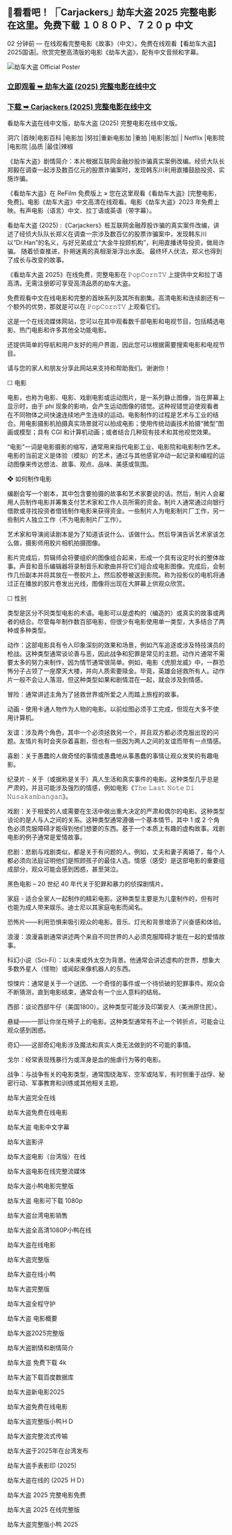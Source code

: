 ## 🎦看看吧！ ⎾Carjackers⏌ 劫车大盗 2025 完整电影在这里。免费下载 １０８０Ｐ、７２０ｐ 中文

02 分钟前 — 在线观看完整电影《故事》（中文）。免费在线观看【看劫车大盗】2025国语|。欣赏完整高清版的电影《劫车大盗》，配有中文音频和字幕。

![劫车大盗 Official Poster](https://camo.githubusercontent.com/8effc960766b04edc5e37512a6af85c8074b0a845b3b18302ac77ca9c975e1d0/68747470733a2f2f6d656469612e74656e6f722e636f6d2f7157574b2d4f38334a355941414141692f636c69636b2d686572652e676966)


<h3><a href="https://yesmov.fun/zh/movie/1229730/carjackers.OVER">立即观看 ➥ 劫车大盗 (2025) 完整电影在线中文</a></h3>

<h3><a href="https://yesmov.fun/zh/movie/1229730/carjackers.OVER">下载 ➥ Carjackers (2025) 完整电影在线中文</a></h3>


看劫车大盗在线中文版，劫车大盗 (2025) 完整电影在线中文版。

洞穴 |首映|电影百科 |电影加 |努拉|重新电影加 |重拍 |电影|影加| | Netflix |电影院 |电影院 |品质 |最佳|辣椒

《劫车大盗》剧情简介：本片根据互联网金融炒股诈骗真实案例改编。经侦大队长郑毅在调查一起涉及数百亿元的股票诈骗案时，发现韩东川利用直播鼓励投资、实施诈骗。

《看劫车大盗》在 ReFilm 免费版上 » 您在这里观看《看劫车大盗》[完整电影，免费]。电影《劫车大盗》中文高清在线观看。电影《劫车大盗》2023 年免费上映。有声电影（语言）中文、拉丁语或英语（带字幕）。

看劫车大盗 (2025) :《Carjackers》桩互联网金融荐股诈骗的真实案件改编，讲述了经侦大队队长郑义在调查一宗涉及数百亿的股票诈骗案中，发现韩东川以“Dr.Han”的名义，与好兄弟成立“大金牛投顾机构”，利用直播诱导投资，做局诈骗。 随着侦查推进，扑朔迷离的真相渐渐浮出水面。 最终坏人伏法，郑义也得到了成长与改变的故事。

《看劫车大盗 2025》在线免费，完整电影在 𝙿𝚘𝚙𝙲𝚘𝚛𝚗𝚃𝚅 上提供中文和拉丁语高清。无需注册即可享受高清品质的劫车大盗。

免费观看中文在线电影和完整的首映系列及其所有剧集。高清电影和连续剧还有一个额外的优势，那就是可以在 𝙿𝚘𝚙𝙲𝚘𝚛𝚗𝚃𝚅 上观看它们。

这是一个在线流媒体网站，您可以在其中观看数千部电影和电视节目，包括精选电影、热门电影和许多其他全功能电影。

还提供简单的导航和用户友好的用户界面，因此您可以根据需要搜索电影和电视节目。

请与您的家人和朋友分享此网站来支持和帮助我们。谢谢你！

☐ 电影

电影，也称为电影、电影、戏剧电影或运动图片，是一系列静止图像，当在屏幕上显示时，由于 phi 现象的影响，会产生运动图像的错觉。这种视错觉迫使观看者在不同物体之间快速连续地产生连续的运动。电影制作的过程是艺术与工业的结合。用电影摄影机拍摄真实场景就可以拍成电影；使用传统动画技术拍摄“微型”图画或模型；具有 CGI 和计算机动画；或者结合几种现有技术和其他视觉效果。

“电影”一词是电影摄影的缩写，通常用来指代电影工业、电影院和电影制作艺术。电影的当前定义是体验（模拟）的艺术，通过与其他感官冲动一起记录和编程的运动图像来传达想法、故事、观点、品味、美感或氛围。

❖ 如何制作电影

编剧会写一个剧本，其中包含要拍摄的故事和艺术家要说的话。然后，制片人会雇用人员制作电影并筹集支付艺术家和工作人员所需的资金。制片人通常通过向银行借款或寻找投资者借钱制作电影来获得资金。一些制片人为电影制片厂工作，另一些制片人独立工作（不为电影制片厂工作）。

艺术家和导演阅读剧本是为了知道该说什么、该做什么。然后导演告诉艺术家该怎么做，摄影师用胶片相机拍摄图像。

影片完成后，剪辑师会将要组织的图像组合起来，形成一个具有设定时长的整体故事。声音和音乐编辑器将录制音乐和歌曲并将它们组合成电影图像。完成后，会制作几份副本并将其放在一卷胶片上。然后胶卷被送到影院。称为投影仪的电机将通过正在播放的胶片卷发出光线，图像将出现在大屏幕上供观众欣赏。

☐ 性别

类型是区分不同类型电影的术语。电影可以是虚构的（编造的）或真实的故事或两者的结合。尽管每年制作数百部电影，但很少有电影使用单一类型，大多结合了两种或多种类型。

动作：这部电影具有令人印象深刻的效果和场景，例如汽车追逐或涉及特技演员的枪战。这种类型通常谈论善与恶，因此战争和犯罪是常见的主题。动作片通常不需要太多的努力来制作，因为情节通常很简单。例如，电影《虎胆龙威》中，一群恐怖分子占领了一座摩天大楼，并向人质索要赎金。毕竟，英雄会拯救所有人。动作片一般不会让人落泪，但这种类型如果和剧情混在一起，就会涉及到情感。

冒险：通常讲述主角为了拯救世界或所爱之人而踏上旅程的故事。

动画 - 使用卡通人物作为人物的电影。以前绘图必须手工完成，但现在大多不使用计算机。

友谊：涉及两个角色，其中一个必须拯救另一个，并且双方都必须克服出现的问题。友情片有时会夹杂着喜剧，但也有一些因为两人之间的友谊而带有一点情感。

喜剧：关于愚蠢的人做奇怪的事情或愚蠢地从事愚蠢的事情让观众发笑的有趣电影。

纪录片 - 关于（或据称是关于）真人生活和真实事件的电影。这种类型几乎总是严肃的，并且可能涉及强烈的情感，例如电影《𝚃𝚑𝚎 𝙻𝚊𝚜𝚝 𝙽𝚘𝚝𝚎 𝙳𝚒 𝙽𝚞𝚜𝚊𝚔𝚊𝚖𝚋𝚊𝚗𝚐𝚊𝚗》。

戏剧：关于相爱的人或需要在生活中做出重大决定的严肃和偶尔的电影。这种类型谈论的是人与人之间的关系。这种类型通常遵循一个基本情节，其中 1 或 2 个角色必须克服障碍才能得到他们想要的东西。基于一个本质上有趣的虚构故事。戏剧电影的例子通常是爱情故事。

悲剧：悲剧与戏剧类似，都是关于有问题的人。例如，丈夫和妻子离婚了，每个人都必须向法庭证明他们是照顾孩子的最佳人选。情感（感受）是这部电影的重要组成部分，观众可能会感到困惑，甚至哭泣。

黑色电影 – 20 世纪 40 年代关于犯罪和暴力的侦探剧情片。

家庭 - 适合全家人一起制作的精彩电影。这种类型主要是为儿童制作的，但有时也能为成人带来娱乐。迪士尼以其家庭电影而闻名。

恐怖片——利用恐惧来吸引观众的电影。音乐、灯光和背景增添了兴奋感和体验。

浪漫：浪漫喜剧通常讲述两个来自不同世界的人必须克服障碍才能在一起的爱情故事。

科幻小说（Sci-Fi）：以未来或外太空为背景。他通常会讲述虚构的世界，想象大多数外星人（怪物）或闻起来像机器人的东西。

惊悚片：通常是关于一个谜团、一个奇怪的事件或一个待侦破的犯罪事件。观众会不断猜测，直到电影结束，通常会有一个出人意料的结局。

西部：谈论西部牛仔（美国1800）。这种类型可能涉及印第安人（美洲原住民）。

悬疑——一部让你坐在椅子上的电影。这种类型通常有不止一个转折点，可能会让观众感到困惑。

奇幻——这部奇幻电影涉及魔法和真实人类无法做到的不可能的事情。

戈尔：经常表现残暴行为或浑身是血的施虐行为等的电影。

战争：与战争有关的电影类型，通常围绕海军、空军或陆军，有时侧重于战俘、秘密行动、军事教育和训练或其他相关主题。

劫车大盗完全在线

劫车大盗免费在线电影

劫车大盗 电影中文字幕

劫车大盗影评

劫车大盗电影（台湾版）在线

劫车大盗电影在线完整流媒体

劫车大盗小鸭电影完整版

劫车大盗 电影可下载 1080p

劫车大盗台湾电影销售

劫车大盗全高清1080P小鸭在线

劫车大盗在线电影

劫车大盗完整版

劫车大盗在线小鸭

劫车大盗完整版

劫车大盗全程守护

劫车大盗 电影概要

劫车大盗2025完整版

劫车大盗剧情和剧情简介

劫车大盗 免费下载 4k

劫车大盗下载百度数据库

劫车大盗新电影2025

劫车大盗免费在线电影

劫车大盗完整版小鸭ＨＤ

劫车大盗完整流式传输

劫车大盗于2025年在台湾发布

劫车大盗手表影印 (2025)

劫车大盗在线的 (2025 ＨＤ)

劫车大盗 2025 完整电影免费

劫车大盗 2025 在线完整版

劫车大盗完整版小鸭 2025

